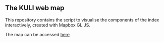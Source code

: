 ## The KULI web map

This repository contains the script to visualise the components of the index interactively, created with Mapbox GL JS.

The map can be accessed [here](https://jan.magnuszewski.com/kuli)
